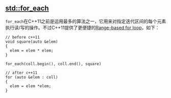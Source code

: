 ## [std::for_each](https://en.cppreference.com/w/cpp/algorithm/for_each)

`for_each`在C++11之前是运用最多的算法之一，它用来对指定迭代区间的每个元素执行读/写的操作。不过C++11提供了更便捷的[Range-based for loop](https://en.cppreference.com/w/cpp/language/range-for)，如下：

```
// before c++11
void square(auto &elem)
{
  elem = elem * elem;
}

for_each(coll.begin(), coll.end(), square)

// after c++11
for (auto &elem : coll)
{
  elem = elem *elem;
}
```
